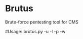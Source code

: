 # Brutus
Brute-force pentesting tool for CMS

#Usage:
brutus.py -u <url> -l <login name in html form> -p <login name in html form> -w <wordlist>
  
  
